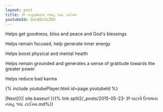 ```yaml
---
layout: post
title: ૐ ચતુરાશરાય નમહ ૧૦૮ ટાઈમ્સ
youtubeId: GvLWZcSsZEU
---
```

 
 
Helps get goodness, bliss and peace and God's blessings
 
Helps remain focused, help generate inner energy 
 
Helps boost physical and mental health 
 
Helps remain grounded and generates a sense of gratitude towards the greater power 
 
Helps reduce bad karma
 
 
 
 


{% include youtubePlayer.html id=page.youtubeId %}
 
[Next]({{ site.baseurl }}{% link  split2/_posts/2015-05-23-ૐ ઘાટાવે ઉત્તમાય નમહ ૧૦૮ ટાઈમ્સ.md%})
 
